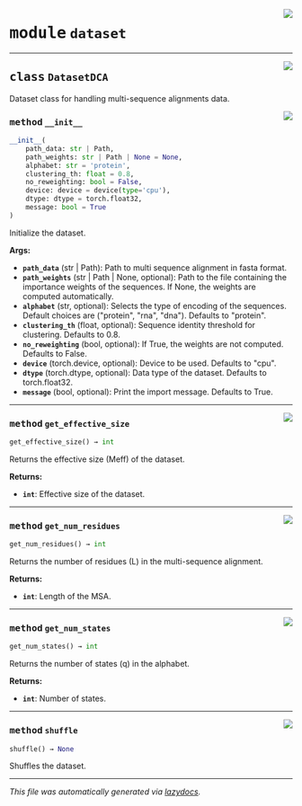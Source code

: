 <!-- markdownlint-disable -->

<a href="https://github.com/spqb/adabmDCApy/tree/main/adabmDCA/adabmDCA/dataset.py#L0"><img align="right" style="float:right;" src="https://img.shields.io/badge/-source-cccccc?style=flat-square"></a>

# <kbd>module</kbd> `dataset`






---

<a href="https://github.com/spqb/adabmDCApy/tree/main/adabmDCA/adabmDCA/dataset.py#L14"><img align="right" style="float:right;" src="https://img.shields.io/badge/-source-cccccc?style=flat-square"></a>

## <kbd>class</kbd> `DatasetDCA`
Dataset class for handling multi-sequence alignments data. 

<a href="https://github.com/spqb/adabmDCApy/tree/main/adabmDCA/adabmDCA/dataset.py#L16"><img align="right" style="float:right;" src="https://img.shields.io/badge/-source-cccccc?style=flat-square"></a>

### <kbd>method</kbd> `__init__`

```python
__init__(
    path_data: str | Path,
    path_weights: str | Path | None = None,
    alphabet: str = 'protein',
    clustering_th: float = 0.8,
    no_reweighting: bool = False,
    device: device = device(type='cpu'),
    dtype: dtype = torch.float32,
    message: bool = True
)
```

Initialize the dataset. 



**Args:**
 
 - <b>`path_data`</b> (str | Path):  Path to multi sequence alignment in fasta format. 
 - <b>`path_weights`</b> (str | Path | None, optional):  Path to the file containing the importance weights of the sequences. If None, the weights are computed automatically. 
 - <b>`alphabet`</b> (str, optional):  Selects the type of encoding of the sequences. Default choices are ("protein", "rna", "dna"). Defaults to "protein". 
 - <b>`clustering_th`</b> (float, optional):  Sequence identity threshold for clustering. Defaults to 0.8. 
 - <b>`no_reweighting`</b> (bool, optional):  If True, the weights are not computed. Defaults to False. 
 - <b>`device`</b> (torch.device, optional):  Device to be used. Defaults to "cpu". 
 - <b>`dtype`</b> (torch.dtype, optional):  Data type of the dataset. Defaults to torch.float32. 
 - <b>`message`</b> (bool, optional):  Print the import message. Defaults to True. 




---

<a href="https://github.com/spqb/adabmDCApy/tree/main/adabmDCA/adabmDCA/dataset.py#L104"><img align="right" style="float:right;" src="https://img.shields.io/badge/-source-cccccc?style=flat-square"></a>

### <kbd>method</kbd> `get_effective_size`

```python
get_effective_size() → int
```

Returns the effective size (Meff) of the dataset. 



**Returns:**
 
 - <b>`int`</b>:  Effective size of the dataset. 

---

<a href="https://github.com/spqb/adabmDCApy/tree/main/adabmDCA/adabmDCA/dataset.py#L86"><img align="right" style="float:right;" src="https://img.shields.io/badge/-source-cccccc?style=flat-square"></a>

### <kbd>method</kbd> `get_num_residues`

```python
get_num_residues() → int
```

Returns the number of residues (L) in the multi-sequence alignment. 



**Returns:**
 
 - <b>`int`</b>:  Length of the MSA. 

---

<a href="https://github.com/spqb/adabmDCApy/tree/main/adabmDCA/adabmDCA/dataset.py#L95"><img align="right" style="float:right;" src="https://img.shields.io/badge/-source-cccccc?style=flat-square"></a>

### <kbd>method</kbd> `get_num_states`

```python
get_num_states() → int
```

Returns the number of states (q) in the alphabet. 



**Returns:**
 
 - <b>`int`</b>:  Number of states. 

---

<a href="https://github.com/spqb/adabmDCApy/tree/main/adabmDCA/adabmDCA/dataset.py#L113"><img align="right" style="float:right;" src="https://img.shields.io/badge/-source-cccccc?style=flat-square"></a>

### <kbd>method</kbd> `shuffle`

```python
shuffle() → None
```

Shuffles the dataset.  






---

_This file was automatically generated via [lazydocs](https://github.com/ml-tooling/lazydocs)._
